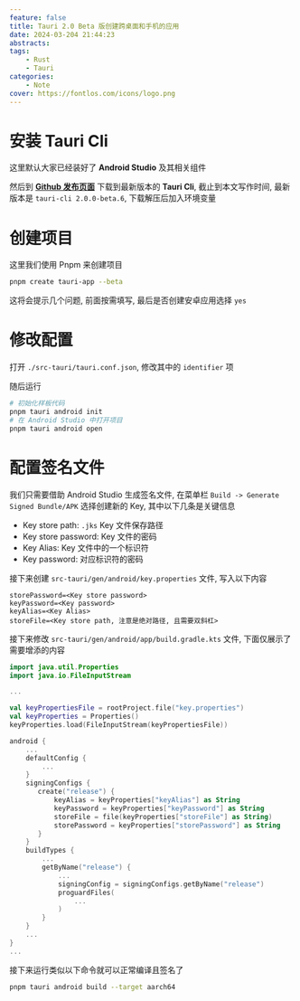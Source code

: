 ```yaml
---
feature: false
title: Tauri 2.0 Beta 版创建跨桌面和手机的应用
date: 2024-03-204 21:44:23
abstracts:
tags:
    - Rust
    - Tauri
categories:
    - Note
cover: https://fontlos.com/icons/logo.png
---
```


# 安装 Tauri Cli

这里默认大家已经装好了 **Android Studio** 及其相关组件

然后到 [**Github 发布页面**](https://github.com/tauri-apps/tauri/releases) 下载到最新版本的 **Tauri Cli**, 截止到本文写作时间, 最新版本是 `tauri-cli 2.0.0-beta.6`, 下载解压后加入环境变量

# 创建项目

这里我们使用 Pnpm 来创建项目

```sh
pnpm create tauri-app --beta
```

这将会提示几个问题, 前面按需填写, 最后是否创建安卓应用选择 `yes`

# 修改配置

打开 `./src-tauri/tauri.conf.json`, 修改其中的 `identifier` 项

随后运行

```sh
# 初始化样板代码
pnpm tauri android init
# 在 Android Studio 中打开项目
pnpm tauri android open
```

# 配置签名文件

我们只需要借助 Android Studio 生成签名文件, 在菜单栏 `Build -> Generate Signed Bundle/APK` 选择创建新的 Key, 其中以下几条是关键信息

- Key store path: `.jks` Key 文件保存路径
- Key store password: Key 文件的密码
- Key Alias: Key 文件中的一个标识符
- Key password: 对应标识符的密码

接下来创建 `src-tauri/gen/android/key.properties` 文件, 写入以下内容

```
storePassword=<Key store password>
keyPassword=<Key password>
keyAlias=<Key Alias>
storeFile=<Key store path, 注意是绝对路径, 且需要双斜杠>
```

接下来修改 `src-tauri/gen/android/app/build.gradle.kts` 文件, 下面仅展示了需要增添的内容

```kts
import java.util.Properties
import java.io.FileInputStream

...

val keyPropertiesFile = rootProject.file("key.properties")
val keyProperties = Properties()
keyProperties.load(FileInputStream(keyPropertiesFile))

android {
    ...
    defaultConfig {
        ...
    }
    signingConfigs {
       create("release") {
           keyAlias = keyProperties["keyAlias"] as String
           keyPassword = keyProperties["keyPassword"] as String
           storeFile = file(keyProperties["storeFile"] as String)
           storePassword = keyProperties["storePassword"] as String
       }
    }
    buildTypes {
        ...
        getByName("release") {
            ...
            signingConfig = signingConfigs.getByName("release")
            proguardFiles(
                ...
            )
        }
    }
    ...
}
...
```

接下来运行类似以下命令就可以正常编译且签名了

```sh
pnpm tauri android build --target aarch64
```